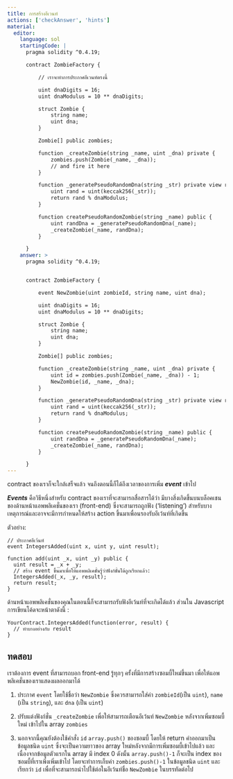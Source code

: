 ```yaml
---
title: การสร้างอีเวนท์
actions: ['checkAnswer', 'hints']
material:
  editor:
    language: sol
    startingCode: |
      pragma solidity ^0.4.19;

      contract ZombieFactory {

          // เราจะทำการประกาศอีเวนท์ตรงนี้

          uint dnaDigits = 16;
          uint dnaModulus = 10 ** dnaDigits;

          struct Zombie {
              string name;
              uint dna;
          }

          Zombie[] public zombies;

          function _createZombie(string _name, uint _dna) private {
              zombies.push(Zombie(_name, _dna));
              // and fire it here
          } 

          function _generatePseudoRandomDna(string _str) private view returns (uint) {
              uint rand = uint(keccak256(_str));
              return rand % dnaModulus;
          }

          function createPseudoRandomZombie(string _name) public {
              uint randDna = _generatePseudoRandomDna(_name);
              _createZombie(_name, randDna);
          }

      }
    answer: >
      pragma solidity ^0.4.19;


      contract ZombieFactory {

          event NewZombie(uint zombieId, string name, uint dna);

          uint dnaDigits = 16;
          uint dnaModulus = 10 ** dnaDigits;

          struct Zombie {
              string name;
              uint dna;
          }

          Zombie[] public zombies;

          function _createZombie(string _name, uint _dna) private {
              uint id = zombies.push(Zombie(_name, _dna)) - 1;
              NewZombie(id, _name, _dna);
          } 

          function _generatePseudoRandomDna(string _str) private view returns (uint) {
              uint rand = uint(keccak256(_str));
              return rand % dnaModulus;
          }

          function createPseudoRandomZombie(string _name) public {
              uint randDna = _generatePseudoRandomDna(_name);
              _createZombie(_name, randDna);
          }

      }
---
```


contract ของเราก็จะใกล้เสร็จแล้ว จนถึงตอนนี้ก็ได้ถึงเวลาของการเพิ่ม **_event_** เข้าไป

**_Events_** คือวิธีหนึ่งสำหรับ contract ของเราที่จะสามารถสื่อสารได้ว่า มีบางสิ่งเกิดขึ้นบนบล็อคเชนของด้านหน้าแอพพลิเคชั่นของเรา (front-end) ซึ่งจะสามารถถูกฟัง (‘listening’) สำหรับบางเหตุการณ์และอาจจะมีการกำหนดให้สร้าง action ขึ้นมาเพื่อนรองรับอีเว้นท์ที่เกิดขึ้น

ตัวอย่าง:

```
// ประกาศอีเว้นท์
event IntegersAdded(uint x, uint y, uint result);

function add(uint _x, uint _y) public {
  uint result = _x + _y;
  // สร้าง event ขึ้นมาเพื่อให้แอพพลิเคชั่นรู้ว่าฟังก์ชั่นได้ถูกเรียกแล้ว:
  IntegersAdded(_x, _y, result);
  return result;
}
```

ด้านหน้าแอพพลิเคชั่นของคุณในตอนนี้ก็จะสามารถรับฟังอีเว้นท์ที่จะเกิดได้แล้ว ส่วนใน Javascript การเขียนโค้ดจะหน้าตาดังนี้ :

```
YourContract.IntegersAdded(function(error, result) { 
  // ทำบางอย่างกับ result
}
```

## ทดสอบ

เราต้องการ event ที่สามารถบอก front-end รู้ทุกๆ ครั้งที่มีการสร้างซอมบี้ใหม่ขึ้นมา เพื่อให้แอพพลิเคชั่นของเราแสดงผลออกมาได้

1.	ประกาศ `event` โดยใช้ชื่อว่า `NewZombie`  ซึ่งควรสามารถใส่ค่า `zombieId`(เป็น `uint`), `name` (เป็น `string`), และ `dna` (เป็น `uint`)

2.	ปรับแต่งฟังก์ชั่น `_createZombie` เพื่อให้สามารถเตือนอีเว้นท์ `NewZombie` หลังจากเพิ่มซอมบี้ใหม่ เข้าไปใน array `zombies`

3.	นอกจากนี้คุณยังต้องใช้คำสั่ง  `id` `array.push()` ของซอมบี้ โดยให้ return ค่าออกมาเป็นข้อมูลชนิด `uint` ซึ่งจะเป็นความยาวของ array ใหม่หลังจากมีการเพิ่มซอมบี้เข้าไปแล้ว และเนื่องจากข้อมูลตัวแรกใน array มี index 0 ดังนั้น `array.push()-1` ก็จะเป็น index ของซอมบี้ที่เราเพิ่งเพิ่มเข้าไป โดยจะทำการเก็บค่า `zombies.push()-1` ในข้อมูลชนิด `uint` และเรียกว่า `id` เพื่อที่จะสามารถนำไปใช้ต่อในอีเว้นท์ชื่อ `NewZombie` ในบรรทัดต่อไป
